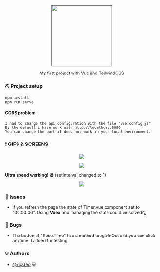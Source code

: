 <p align="center"><a href="" target="_blank"><img src="https://i.imgur.com/QDh1Ie2.png" width="200"></a></p>

<p align="center">
My first project with Vue and TailwindCSS
</p>

### ⛏️ Project setup
```
npm install
npm run serve
```

#### CORS problem:
```
I had to change the api configuration with the file "vue.config.js"
By the default i have work with http://localhost:8080
You can change the port if does not work in your local environment.
```

### ❗ GIFS & SCREENS

<p align="center"><a href="" target="_blank"><img src="https://i.imgur.com/xYSY08t.png" ></a></p>

<p align="center"><a href="" target="_blank"><img src="https://i.imgur.com/kLlN3lR.gif" ></a></p>

**Ultra speed working! 😆**
(setInterval changed to 1)

<p align="center"><a href="" target="_blank"><img src="https://i.imgur.com/4htg8ZN.gif" ></a></p>

### 📢 Issues

* If you refresh the page the state of Timer.vue component set to "00:00:00". Using **Vuex** and managing the state could be solved?¿


### 🐛 Bugs

* The button of "ResetTime" has a method toogleInOut and you can click anytime.
I added for testing.



### 💡 Authors

- [@vicGeo](https://github.com/vicGeo) 💻